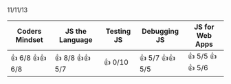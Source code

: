 11/11/13

| Coders Mindset | JS the Language | Testing JS | Debugging JS | JS for Web Apps |
| -------------- | ------------- | --------- | ------------ | ------------ |
|:+1: 6/8 :+1::+1: 6/8|:+1: 8/8 :+1::+1: 5/7|:+1: 0/10|:+1: 5/7 :+1::+1: 5/5|:+1: 5/5 :+1::+1: 5/6|

